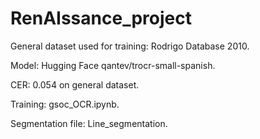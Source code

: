 # RenAIssance_project

General dataset used for training: Rodrigo Database 2010.

Model: Hugging Face qantev/trocr-small-spanish.

CER: 0.054 on general dataset.

Training: gsoc_OCR.ipynb.

Segmentation file: Line_segmentation.

